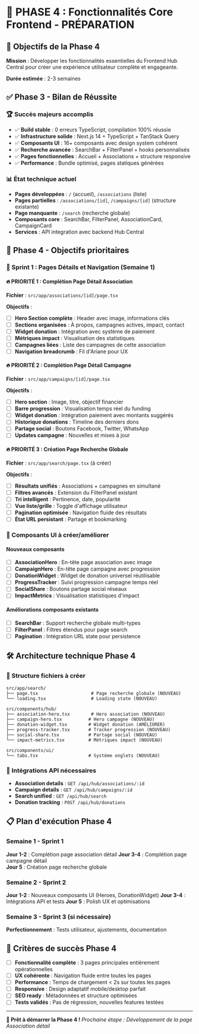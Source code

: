 # 🚀 PHASE 4 : Fonctionnalités Core Frontend - PRÉPARATION

## 🎯 Objectifs de la Phase 4

**Mission** : Développer les fonctionnalités essentielles du Frontend Hub Central pour créer une expérience utilisateur complète et engageante.

**Durée estimée** : 2-3 semaines

## ✅ Phase 3 - Bilan de Réussite

### 🏆 Succès majeurs accomplis
- ✅ **Build stable** : 0 erreurs TypeScript, compilation 100% réussie
- ✅ **Infrastructure solide** : Next.js 14 + TypeScript + TanStack Query
- ✅ **Composants UI** : 16+ composants avec design system cohérent
- ✅ **Recherche avancée** : SearchBar + FilterPanel + hooks personnalisés
- ✅ **Pages fonctionnelles** : Accueil + Associations + structure responsive
- ✅ **Performance** : Bundle optimisé, pages statiques générées

### 📊 État technique actuel
- **Pages développées** : `/` (accueil), `/associations` (liste)
- **Pages partielles** : `/associations/[id]`, `/campaigns/[id]` (structure existante)
- **Page manquante** : `/search` (recherche globale)
- **Composants core** : SearchBar, FilterPanel, AssociationCard, CampaignCard
- **Services** : API integration avec backend Hub Central

## 🎯 Phase 4 - Objectifs prioritaires

### 📱 Sprint 1 : Pages Détails et Navigation (Semaine 1)

#### 🔥 **PRIORITÉ 1 : Complétion Page Détail Association**
**Fichier** : `src/app/associations/[id]/page.tsx`

**Objectifs** :
- [ ] **Hero Section complète** : Header avec image, informations clés
- [ ] **Sections organisées** : À propos, campagnes actives, impact, contact
- [ ] **Widget donation** : Intégration avec système de paiement
- [ ] **Métriques impact** : Visualisation des statistiques
- [ ] **Campagnes liées** : Liste des campagnes de cette association
- [ ] **Navigation breadcrumb** : Fil d'Ariane pour UX

#### 🔥 **PRIORITÉ 2 : Complétion Page Détail Campagne**
**Fichier** : `src/app/campaigns/[id]/page.tsx`

**Objectifs** :
- [ ] **Hero section** : Image, titre, objectif financier
- [ ] **Barre progression** : Visualisation temps réel du funding
- [ ] **Widget donation** : Intégration paiement avec montants suggérés
- [ ] **Historique donations** : Timeline des derniers dons
- [ ] **Partage social** : Boutons Facebook, Twitter, WhatsApp
- [ ] **Updates campagne** : Nouvelles et mises à jour

#### 🔥 **PRIORITÉ 3 : Création Page Recherche Globale**
**Fichier** : `src/app/search/page.tsx` (à créer)

**Objectifs** :
- [ ] **Résultats unifiés** : Associations + campagnes en simultané
- [ ] **Filtres avancés** : Extension du FilterPanel existant
- [ ] **Tri intelligent** : Pertinence, date, popularité
- [ ] **Vue liste/grille** : Toggle d'affichage utilisateur
- [ ] **Pagination optimisée** : Navigation fluide des résultats
- [ ] **État URL persistant** : Partage et bookmarking

### 🎨 Composants UI à créer/améliorer

#### Nouveaux composants
- [ ] **AssociationHero** : En-tête page association avec image
- [ ] **CampaignHero** : En-tête page campagne avec progression
- [ ] **DonationWidget** : Widget de donation universel réutilisable
- [ ] **ProgressTracker** : Suivi progression campagne temps réel
- [ ] **SocialShare** : Boutons partage social réseaux
- [ ] **ImpactMetrics** : Visualisation statistiques d'impact

#### Améliorations composants existants
- [ ] **SearchBar** : Support recherche globale multi-types
- [ ] **FilterPanel** : Filtres étendus pour page search
- [ ] **Pagination** : Intégration URL state pour persistence

## 🛠️ Architecture technique Phase 4

### 📁 Structure fichiers à créer
```
src/app/search/
├── page.tsx                    # Page recherche globale (NOUVEAU)
└── loading.tsx                 # Loading state (NOUVEAU)

src/components/hub/
├── association-hero.tsx        # Hero association (NOUVEAU)
├── campaign-hero.tsx          # Hero campagne (NOUVEAU)
├── donation-widget.tsx        # Widget donation (AMÉLIORER)
├── progress-tracker.tsx       # Tracker progression (NOUVEAU)
├── social-share.tsx           # Partage social (NOUVEAU)
└── impact-metrics.tsx         # Métriques impact (NOUVEAU)

src/components/ui/
└── tabs.tsx                   # Système onglets (NOUVEAU)
```

### 🔗 Intégrations API nécessaires
- **Association details** : `GET /api/hub/associations/:id`
- **Campaign details** : `GET /api/hub/campaigns/:id`
- **Search unified** : `GET /api/hub/search`
- **Donation tracking** : `POST /api/hub/donations`

## 📋 Plan d'exécution Phase 4

### Semaine 1 - Sprint 1
**Jour 1-2** : Complétion page association détail
**Jour 3-4** : Complétion page campagne détail  
**Jour 5** : Création page recherche globale

### Semaine 2 - Sprint 2
**Jour 1-2** : Nouveaux composants UI (Heroes, DonationWidget)
**Jour 3-4** : Intégrations API et tests
**Jour 5** : Polish UX et optimisations

### Semaine 3 - Sprint 3 (si nécessaire)
**Perfectionnement** : Tests utilisateur, ajustements, documentation

## 🎯 Critères de succès Phase 4

- [ ] **Fonctionnalité complète** : 3 pages principales entièrement opérationnelles
- [ ] **UX cohérente** : Navigation fluide entre toutes les pages
- [ ] **Performance** : Temps de chargement < 2s sur toutes les pages
- [ ] **Responsive** : Design adaptatif mobile/desktop parfait
- [ ] **SEO ready** : Métadonnées et structure optimisées
- [ ] **Tests validés** : Pas de régression, nouvelles features testées

---

**🚀 Prêt à démarrer la Phase 4 !**
*Prochaine étape : Développement de la page Association détail*
